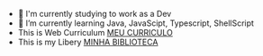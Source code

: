 - 🔭 I'm currently studying to work as a Dev
- 🌱 I’m currently learning Java, JavaScipt, Typescript, ShellScript
- This is Web Curriculum [MEU CURRICULO](https://douglaslessat.github.io/douglasCurriculum/)
- This is my Libery [MINHA BIBLIOTECA](https://github.com/DouglasLessaT/MyLibrary.git)
